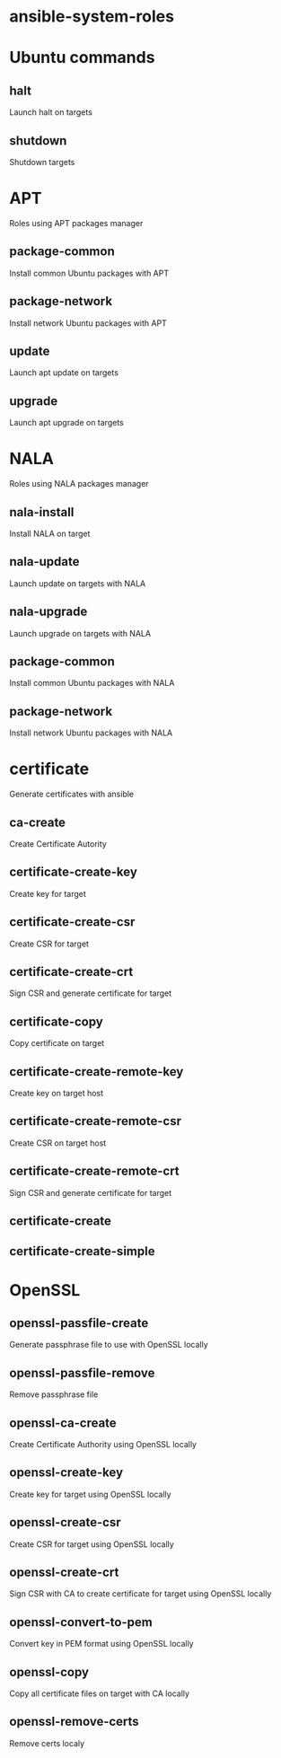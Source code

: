 # ansible-system-roles

# Ubuntu commands
## halt
Launch halt on targets

## shutdown
Shutdown targets

# APT
Roles using APT packages manager

## package-common
Install common Ubuntu packages with APT

## package-network
Install network Ubuntu packages with APT

## update
Launch apt update on targets

## upgrade
Launch apt upgrade on targets

# NALA
Roles using NALA packages manager

## nala-install
Install NALA on target

## nala-update
Launch update on targets with NALA

## nala-upgrade
Launch upgrade on targets with NALA

## package-common
Install common Ubuntu packages with NALA

## package-network
Install network Ubuntu packages with NALA

# certificate
Generate certificates with ansible

## ca-create
Create Certificate Autority

## certificate-create-key
Create key for target

## certificate-create-csr
Create CSR for target

## certificate-create-crt
Sign CSR and generate certificate for target

## certificate-copy
Copy certificate on target

## certificate-create-remote-key
Create key on target host

## certificate-create-remote-csr
Create CSR on target host

## certificate-create-remote-crt
Sign CSR and generate certificate for target

## certificate-create

## certificate-create-simple

# OpenSSL
## openssl-passfile-create
Generate passphrase file to use with OpenSSL locally

## openssl-passfile-remove
Remove passphrase file

## openssl-ca-create
Create Certificate Authority using OpenSSL locally

## openssl-create-key
Create key for target using OpenSSL locally

## openssl-create-csr
Create CSR for target using OpenSSL locally

## openssl-create-crt
Sign CSR with CA to create certificate for target using OpenSSL locally

## openssl-convert-to-pem
Convert key in PEM format using OpenSSL locally

## openssl-copy
Copy all certificate files on target with CA locally

## openssl-remove-certs
Remove certs localy
